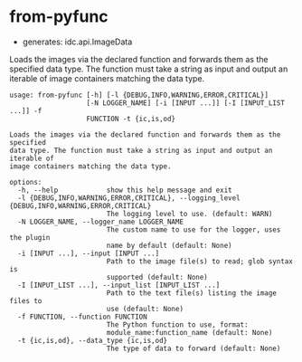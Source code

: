 # from-pyfunc

* generates: idc.api.ImageData

Loads the images via the declared function and forwards them as the specified data type. The function must take a string as input and output an iterable of image containers matching the data type.

```
usage: from-pyfunc [-h] [-l {DEBUG,INFO,WARNING,ERROR,CRITICAL}]
                   [-N LOGGER_NAME] [-i [INPUT ...]] [-I [INPUT_LIST ...]] -f
                   FUNCTION -t {ic,is,od}

Loads the images via the declared function and forwards them as the specified
data type. The function must take a string as input and output an iterable of
image containers matching the data type.

options:
  -h, --help            show this help message and exit
  -l {DEBUG,INFO,WARNING,ERROR,CRITICAL}, --logging_level {DEBUG,INFO,WARNING,ERROR,CRITICAL}
                        The logging level to use. (default: WARN)
  -N LOGGER_NAME, --logger_name LOGGER_NAME
                        The custom name to use for the logger, uses the plugin
                        name by default (default: None)
  -i [INPUT ...], --input [INPUT ...]
                        Path to the image file(s) to read; glob syntax is
                        supported (default: None)
  -I [INPUT_LIST ...], --input_list [INPUT_LIST ...]
                        Path to the text file(s) listing the image files to
                        use (default: None)
  -f FUNCTION, --function FUNCTION
                        The Python function to use, format:
                        module_name:function_name (default: None)
  -t {ic,is,od}, --data_type {ic,is,od}
                        The type of data to forward (default: None)
```
